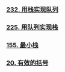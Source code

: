 ### [232. 用栈实现队列](https://leetcode.cn/problems/implement-queue-using-stacks/)

### [225. 用队列实现栈](https://leetcode.cn/problems/implement-stack-using-queues/)

### [155. 最小栈](https://leetcode.cn/problems/min-stack/)

### [20. 有效的括号](https://leetcode.cn/problems/valid-parentheses/)